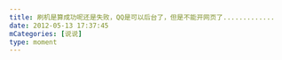 ```yaml
---
title: 刷机是算成功呢还是失败，QQ是可以后台了，但是不能开网页了.............
date: 2012-05-13 17:37:45
mCategories: [说说]
type: moment
---
```


